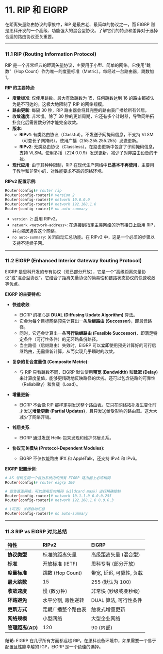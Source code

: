 # 11. RIP 和 EIGRP

在距离矢量路由协议的家族中，RIP 是最古老、最简单的协议之一，而 EIGRP 则是思科开发的一个高级、功能强大的混合型协议。了解它们的特点和差异对于选择合适的路由协议至关重要。

---

### 11.1 RIP (Routing Information Protocol)

RIP 是一个非常经典的距离矢量协议，主要用于小型、简单的网络。它使用"跳数"（Hop Count）作为唯一的度量标准（Metric）。每经过一台路由器，跳数加 1。

**RIP 的主要特点**:
-   **度量标准**: 仅使用跳数。最大有效跳数为 15，任何跳数达到 16 的路由都被认为是不可达的。这极大地限制了 RIP 的网络规模。
-   **路由更新**: 每隔 30 秒，RIP 路由器会将其完整的路由表广播给所有邻居。
-   **收敛速度**: 非常慢。除了 30 秒的更新周期，它还有多个计时器，导致网络拓扑变化后需要数分钟才能完全收敛。
-   **版本**:
    -   **RIPv1**: 有类路由协议（Classful）。不发送子网掩码信息，不支持 VLSM（可变长子网掩码）。使用广播（255.255.255.255）发送更新。
    -   **RIPv2**: 无类路由协议（Classless）。在路由更新中包含了子网掩码信息，支持 VLSM。使用多播（224.0.0.9）发送更新，减少了对非路由设备的干扰。
-   **现代应用**: 由于其种种限制，RIP 在现代生产网络中**已基本不再使用**，主要用于教学和非常小的、对性能要求不高的网络环境。

**RIPv2 配置示例**:
```bash
Router(config)# router rip
Router(config-router)# version 2
Router(config-router)# network 10.0.0.0
Router(config-router)# network 192.168.1.0
Router(config-router)# no auto-summary
```
-   `version 2`: 启用 RIPv2。
-   `network <network-address>`: 在连接到指定主类网络的所有接口上启用 RIP，并向邻居通告这个网络。
-   `no auto-summary`: 关闭自动汇总功能。在 RIPv2 中，这是一个必须的步骤以支持不连续子网。

---

### 11.2 EIGRP (Enhanced Interior Gateway Routing Protocol)

EIGRP 是思科开发的专有协议（现已部分开放），它是一个"高级距离矢量协议"或"混合型协议"。它结合了距离矢量协议的简易性和链路状态协议的快速收敛等优点。

**EIGRP 的主要特点**:
-   **快速收敛**:
    -   EIGRP 的核心是 **DUAL (Diffusing Update Algorithm)** 算法。
    -   它会为每个目标网络预先计算出一条**后继路由 (Successor)**，即最佳路径。
    -   同时，它还会计算出一条**可行后继路由 (Feasible Successor)**，即满足特定条件（可行性条件）的无环路备份路径。
    -   当主路径（后继路由）失效时，EIGRP 可以**立即**使用预先计算好的可行后继路由，无需重新计算，从而实现几乎瞬时的收敛。

-   **复杂的复合度量值 (Composite Metric)**:
    -   与 RIP 只看跳数不同，EIGRP 默认使用**带宽 (Bandwidth)** 和**延迟 (Delay)** 来计算度量值，能够更精确地反映路径的优劣。还可以包含链路的可靠性（Reliability）和负载（Load）。

-   **增量更新**:
    -   EIGRP 不会像 RIP 那样定期发送整个路由表。它只在网络拓扑发生变化时才发送**增量更新 (Partial Updates)**，且只发送给受影响的路由器。这大大减少了网络开销。

-   **邻居关系**:
    -   EIGRP 通过发送 Hello 包来发现和维护邻居关系。

-   **协议无关模块 (Protocol-Dependent Modules)**:
    -   EIGRP 不仅仅能路由 IPX 和 AppleTalk，还支持 IPv4 和 IPv6。

**EIGRP 配置示例**:
```bash
# AS 号码在同一个自治系统内的所有 EIGRP 路由器上必须相同
Router(config)# router eigrp 100

# 宣告直连网络，可以使用反向掩码（wildcard mask）进行精确控制
Router(config-router)# network 10.1.1.0 0.0.0.255
Router(config-router)# network 192.168.1.0 0.0.0.3

# (可选) 关闭自动汇总
Router(config-router)# no auto-summary
```

---

### 11.3 RIP vs EIGRP 对比总结

| 特性 | RIPv2 | EIGRP |
| :--- | :--- | :--- |
| **协议类型** | 标准的距离矢量 | 高级距离矢量 (混合型) |
| **标准** | 开放标准 (IETF) | 思科专有 (部分开放) |
| **度量标准** | 跳数 (Hop Count) | 带宽, 延迟, 可靠性, 负载 |
| **最大跳数** | 15 | 255 (默认为 100) |
| **收敛速度** | 慢 (数分钟) | 非常快 (秒级或亚秒级) |
| **环路避免** | 水平分割, 毒性逆转 | DUAL 算法, 可行性条件 |
| **更新方式** | 定期广播整个路由表 | 触发式增量更新 |
| **网络规模** | 小型网络 | 大型企业网络 |
| **管理距离(AD)**| 120 | 90 (内部) |

**结论**: EIGRP 在几乎所有方面都远超 RIP。在思科设备环境中，如果需要一个易于配置且性能卓越的 IGP，EIGRP 是一个绝佳的选择。 
